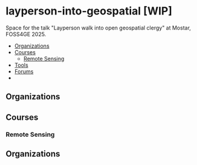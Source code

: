 # layperson-into-geospatial [WIP]
Space for the talk "Layperson walk into open geospatial clergy" at Mostar, FOSS4GE 2025.

- [Organizations](#Organizations)
- [Courses](#about)
  - [Remote Sensing](#Remote-Sensing)
- [Tools](#Tools)
- [Forums](#forums)
- 
  
 
## Organizations

## Courses
### Remote Sensing

## Organizations
